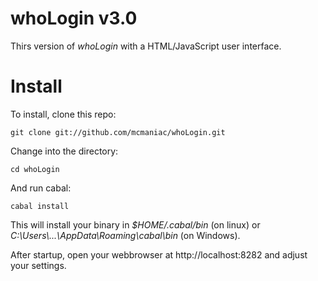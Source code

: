 whoLogin v3.0
===

Thirs version of *whoLogin* with a HTML/JavaScript user interface.


Install
===

To install, clone this repo:

    git clone git://github.com/mcmaniac/whoLogin.git

Change into the directory:

    cd whoLogin

And run cabal:

    cabal install

This will install your binary in *$HOME/.cabal/bin* (on linux) or
*C:\\Users\\...\\AppData\\Roaming\\cabal\\bin* (on Windows).

After startup, open your webbrowser at http://localhost:8282 and adjust your
settings.
